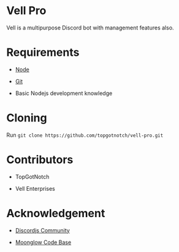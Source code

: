 # Vell Pro
Vell is a multipurpose Discord bot with management features also.

# Requirements
- [Node](https://nodejs.org)

- [Git](https://git-scm.com)

- Basic Nodejs development knowledge

# Cloning
Run `git clone https://github.com/topgotnotch/vell-pro.git`

# Contributors
- TopGotNotch

- Vell Enterprises

# Acknowledgement
- [Discordjs Community](https://discord.gg/bRCvFy9)

- [Moonglow Code Base](https://github.com/FCCouncil/Moonglow)

